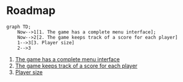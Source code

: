 # Roadmap

```mermaid
graph TD;
    Now-->1[1. The game has a complete menu interface];
    Now-->2[2. The game keeps track of a score for each player]
    1-->3[3. Player size]
    2-->3
```

 1. [The game has a complete menu interface](https://github.com/tresinformal/game/milestone/1)
 2. [The game keeps track of a score for each player](https://github.com/tresinformal/game/milestone/2)
 3. [Player size](https://github.com/tresinformal/game/milestone/3)

